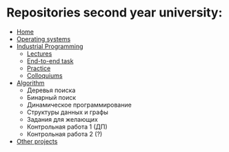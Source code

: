 # Repositories second year university:
- [Home](https://github.com/KristianKuznetsov/HomeRepository)
- [Operating systems](https://github.com/KristianKuznetsov/JavaSecondCourseOperatingSystems)
- [Industrial Programming](https://github.com/KristianKuznetsov/JavaSecondCourseIndustrialProgramming)
  - [Lectures](https://github.com/KristianKuznetsov/avaSecondCourseLectures)
  - [End-to-end task](https://github.com/KristianKuznetsov/JavaSecondCourseEnd-to-endTask)
  - [Practice](https://github.com/KristianKuznetsov/JavaPractice)
  - [Colloquiums](https://github.com/KristianKuznetsov/JavaSecondCourseColloquiums)
- [Algorithm](https://github.com/KristianKuznetsov/Algorithms)
    - Деревья поиска
    - Бинарный поиск
    - Динамическое программирование
    - Структуры данных и графы
    - Задания для желающих
    - Контрольная работа 1 (ДП)
    - Контрольная работа 2 (?)
- [Other projects](https://github.com/KristianKuznetsov/JavaSecondCourseOtherProjects)
